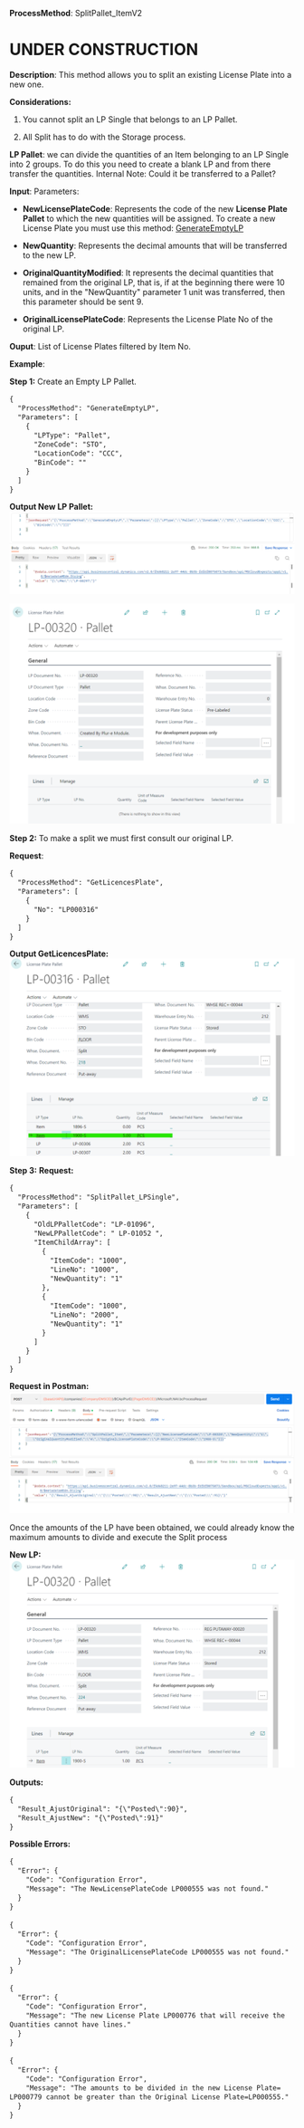 **ProcessMethod**: SplitPallet_ItemV2

# **UNDER CONSTRUCTION**


**Description**:
This method allows you to split an existing License Plate into a new one.

**Considerations:**

1) You cannot split an LP Single that belongs to an LP Pallet.

2) All Split has to do with the Storage process.


**LP Pallet**: we can divide the quantities of an Item belonging to an LP Single into 2 groups. To do this you need to create a blank LP and from there transfer the quantities.
   Internal Note: Could it be transferred to a Pallet?


**Input**:
Parameters: 
-	**NewLicensePlateCode**: Represents the code of the new **License Plate Pallet** to which the new quantities will be assigned. To create a new License Plate you must use this method:  [GenerateEmptyLP](/Plur%2De/Business-Central-API/WMS/Movements/Splits/GenerateEmptyLP)

-	**NewQuantity**: Represents the decimal amounts that will be transferred to the new LP.
-	**OriginalQuantityModified**: It represents the decimal quantities that remained from the original LP, that is, if at the beginning there were 10 units, and in the "NewQuantity" parameter 1 unit was transferred, then this parameter should be sent 9.
-	**OriginalLicensePlateCode**: Represents the License Plate No of the original LP.

**Ouput**: List of License Plates filtered by Item No.



**Example**:

**Step 1:** 
Create an Empty LP Pallet.

```
{
  "ProcessMethod": "GenerateEmptyLP",
  "Parameters": [
    {
      "LPType": "Pallet",
      "ZoneCode": "STO",
      "LocationCode": "CCC",
      "BinCode": ""
    }
  ]
}
```


**Output New LP Pallet:**
![image.png](/.attachments/image-0f816a7e-2722-4749-bce8-c0fef82e04d6.png)

![image.png](/.attachments/image-31fa6598-ebf2-46f3-92cf-c8604487cee5.png)

**Step 2:**
To make a split we must first consult our original LP.

**Request**:

```
{
  "ProcessMethod": "GetLicencesPlate",
  "Parameters": [
    {
      "No": "LP000316"
    }
  ]
}
```
**Output GetLicencesPlate:**
![image.png](/.attachments/image-4d80cb32-b508-4fef-afcf-3b789eb1515e.png)

**Step 3:**
**Request:**
```
{
  "ProcessMethod": "SplitPallet_LPSingle",
  "Parameters": [
    {
      "OldLPPalletCode": "LP-01096",
      "NewLPPalletCode": " LP-01052 ",
      "ItemChildArray": [
        {
          "ItemCode": "1000",
          "LineNo": "1000",
          "NewQuantity": "1"
        },
        {
          "ItemCode": "1000",
          "LineNo": "2000",
          "NewQuantity": "1"
        }
      ]
    }
  ]
}
```

**Request in Postman:**
![image.png](/.attachments/image-5f5f44a3-8383-42b2-9d5f-31ed0a789f64.png)


Once the amounts of the LP have been obtained, we could already know the maximum amounts to divide and execute the Split process


**New LP:**
![image.png](/.attachments/image-c7914aaf-2ddf-4ee1-b957-9a14014df07d.png)

**Outputs:**
```
{
  "Result_AjustOriginal": "{\"Posted\":90}",
  "Result_AjustNew": "{\"Posted\":91}"
}
```

**Possible Errors:**

```
{
  "Error": {
    "Code": "Configuration Error",
    "Message": "The NewLicensePlateCode LP000555 was not found."
  }
}

{
  "Error": {
    "Code": "Configuration Error",
    "Message": "The OriginalLicensePlateCode LP000555 was not found."
  }
}

{
  "Error": {
    "Code": "Configuration Error",
    "Message": "The new License Plate LP000776 that will receive the Quantities cannot have lines."
  }
}

{
  "Error": {
    "Code": "Configuration Error",
    "Message": "The amounts to be divided in the new License Plate= LP000779 cannot be greater than the Original License Plate=LP000555."
  }
}
```





